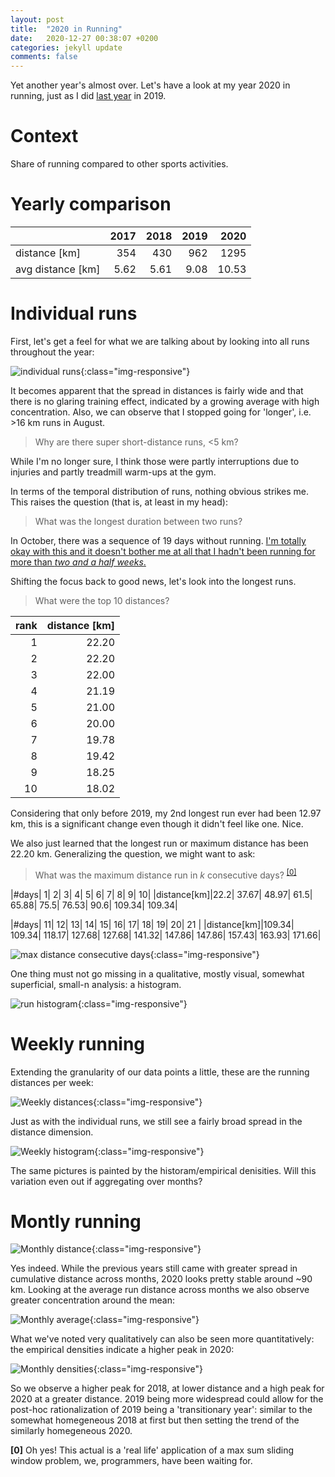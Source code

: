 ```yaml
---
layout: post
title:  "2020 in Running"
date:   2020-12-27 00:38:07 +0200
categories: jekyll update
comments: false
---
```


Yet another year's almost over. Let's have a look at my year 2020 in running, just as I did [last year](http://kevinkle.in/jekyll/update/2019/12/27/2019_running.html) in 2019.

# Context

Share of running compared to other sports activities.

# Yearly comparison

|              |   2017 |   2018 |   2019 |   2020 |
|--------------|-------:|-------:|-------:|-------:|
|distance [km] |    354 |    430 |    962 |   1295 | 
| avg distance [km] |   5.62 |   5.61 |   9.08 |  10.53 |

# Individual runs

First, let's get a feel for what we are talking about by looking into all runs throughout
the year:

![individual runs](/imgs/2020_running/individual_runs.png){:class="img-responsive"}

It becomes apparent that the spread in distances is fairly wide and that there is
no glaring training effect, indicated by a growing average with high concentration. Also,
we can observe that I stopped going for 'longer', i.e. >16 km runs in August.

> Why are there super short-distance runs, <5 km?

While I'm no longer sure, I think those were partly interruptions due to injuries and partly
treadmill warm-ups at the gym.

In terms of the temporal distribution of runs, nothing obvious strikes me. This raises the
question (that is, at least in my head):

> What was the longest duration between two runs?

In October, there was a sequence of 19 days without running. [I'm totally okay with this and
it doesn't bother me at all that I hadn't been running for more than *two and a half weeks*.](https://images.app.goo.gl/m2PyESKEHdHRKBMc7)

Shifting the focus back to good news, let's look into the longest runs.

> What were the top 10 distances?

| rank | distance [km] |
| ----:|------:|
| 1 | 22.20 |
| 2 | 22.20 |
| 3 | 22.00 |
| 4 | 21.19 |
| 5 | 21.00 |
| 6 | 20.00 |
| 7 | 19.78 |
| 8 | 19.42 |
| 9 | 18.25 |
| 10 | 18.02 |

Considering that only before 2019, my 2nd longest run ever had been 12.97 km, this is a
significant change even though it didn't feel like one. Nice.

We also just learned that the longest run or maximum distance has been 22.20 km. Generalizing
the question, we might want to ask:

> What was the maximum distance run in _k_ consecutive days? <sup id="a0">[[0]](#f0)</sup>

|#days| 1| 2| 3| 4| 5| 6| 7| 8| 9| 10|
|distance[km]|22.2| 37.67| 48.97| 61.5| 65.88| 75.5| 76.53| 90.6| 109.34| 109.34|

|#days| 11| 12| 13| 14| 15| 16| 17| 18| 19| 20| 21 |
|distance[km]|109.34| 109.34| 118.17| 127.68| 127.68| 141.32| 147.86| 147.86| 157.43| 163.93| 171.66|

![max distance consecutive days](/imgs/2020_running/max_window_distances.png){:class="img-responsive"}

One thing must not go missing in a qualitative, mostly visual, somewhat superficial, small-n analysis: a histogram.

![run histogram](/imgs/2020_running/run_histogram.png){:class="img-responsive"}

# Weekly running
Extending the granularity of our data points a little, these are the running distances per week:

![Weekly distances](/imgs/2020_running/weekly_distances.png){:class="img-responsive"}

Just as with the individual runs, we still see a fairly broad spread in the distance dimension.

![Weekly histogram](/imgs/2020_running/weekly_distances_histogram.png){:class="img-responsive"}

The same pictures is painted by the historam/empirical denisities. Will this variation even out
if aggregating over months?


# Montly running

![Monthly distance](/imgs/2020_running/monthly_distances.png){:class="img-responsive"}

Yes indeed. While the previous years still came with greater spread in cumulative distance
across months, 2020 looks pretty stable around ~90 km. Looking at the average run distance
across months we also observe greater concentration around the mean:

![Monthly average](/imgs/2020_running/monthly_average_distances.png){:class="img-responsive"}

What we've noted very qualitatively can also be seen more quantitatively: the empirical
densities indicate a higher peak in 2020:

![Monthly densities](/imgs/2020_running/monthly_densities.png){:class="img-responsive"}

So we observe a higher peak for 2018, at lower distance and a high peak for 2020 at a greater
distance. 2019 being more widespread could allow for the post-hoc rationalization of 2019
being a 'transitionary year': similar to the somewhat homegeneous 2018 at first but then setting
the trend of the similarly homegeneous 2020.


<b id="f0">[0]</b> Oh yes! This actual is a 'real life' application of a max sum sliding window
problem, we, programmers, have been waiting for. 